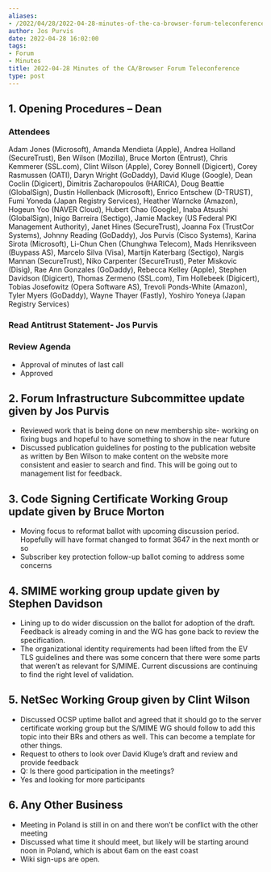 ```yaml
---
aliases:
- /2022/04/28/2022-04-28-minutes-of-the-ca-browser-forum-teleconference/
author: Jos Purvis
date: 2022-04-28 16:02:00
tags:
- Forum
- Minutes
title: 2022-04-28 Minutes of the CA/Browser Forum Teleconference
type: post
---
```


## 1. Opening Procedures – Dean

### Attendees

Adam Jones (Microsoft), Amanda Mendieta (Apple), Andrea Holland (SecureTrust), Ben Wilson (Mozilla), Bruce Morton (Entrust), Chris Kemmerer (SSL.com), Clint Wilson (Apple), Corey Bonnell (Digicert), Corey Rasmussen (OATI), Daryn Wright (GoDaddy), David Kluge (Google), Dean Coclin (Digicert), Dimitris Zacharopoulos (HARICA), Doug Beattie (GlobalSign), Dustin Hollenback (Microsoft), Enrico Entschew (D-TRUST), Fumi Yoneda (Japan Registry Services), Heather Warncke (Amazon), Hogeun Yoo (NAVER Cloud), Hubert Chao (Google), Inaba Atsushi (GlobalSign), Inigo Barreira (Sectigo), Jamie Mackey (US Federal PKI Management Authority), Janet Hines (SecureTrust), Joanna Fox (TrustCor Systems), Johnny Reading (GoDaddy), Jos Purvis (Cisco Systems), Karina Sirota (Microsoft), Li-Chun Chen (Chunghwa Telecom), Mads Henriksveen (Buypass AS), Marcelo Silva (Visa), Martijn Katerbarg (Sectigo), Nargis Mannan (SecureTrust), Niko Carpenter (SecureTrust), Peter Miskovic (Disig), Rae Ann Gonzales (GoDaddy), Rebecca Kelley (Apple), Stephen Davidson (Digicert), Thomas Zermeno (SSL.com), Tim Hollebeek (Digicert), Tobias Josefowitz (Opera Software AS), Trevoli Ponds-White (Amazon), Tyler Myers (GoDaddy), Wayne Thayer (Fastly), Yoshiro Yoneya (Japan Registry Services)

### Read Antitrust Statement- Jos Purvis

### Review Agenda

- Approval of minutes of last call
- Approved

## 2. Forum Infrastructure Subcommittee update given by Jos Purvis

- Reviewed work that is being done on new membership site- working on fixing bugs and hopeful to have something to show in the near future
- Discussed publication guidelines for posting to the publication website as written by Ben Wilson to make content on the website more consistent and easier to search and find. This will be going out to management list for feedback.

## 3. Code Signing Certificate Working Group update given by Bruce Morton

- Moving focus to reformat ballot with upcoming discussion period. Hopefully will have format changed to format 3647 in the next month or so
- Subscriber key protection follow-up ballot coming to address some concerns

## 4. SMIME working group update given by Stephen Davidson

- Lining up to do wider discussion on the ballot for adoption of the draft. Feedback is already coming in and the WG has gone back to review the specification.
- The organizational identity requirements had been lifted from the EV TLS guidelines and there was some concern that there were some parts that weren’t as relevant for S/MIME. Current discussions are continuing to find the right level of validation.

## 5. NetSec Working Group given by Clint Wilson

- Discussed OCSP uptime ballot and agreed that it should go to the server certificate working group but the S/MIME WG should follow to add this topic into their BRs and others as well. This can become a template for other things.
- Request to others to look over David Kluge’s draft and review and provide feedback
- Q: Is there good participation in the meetings?
- Yes and looking for more participants

## 6. Any Other Business

- Meeting in Poland is still in on and there won’t be conflict with the other meeting
- Discussed what time it should meet, but likely will be starting around noon in Poland, which is about 6am on the east coast
- Wiki sign-ups are open.